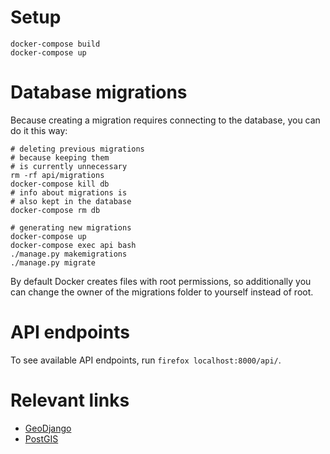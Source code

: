# Setup
```
docker-compose build
docker-compose up
```

# Database migrations
Because creating a migration requires
connecting to the database, you can do it this way:
```
# deleting previous migrations
# because keeping them
# is currently unnecessary
rm -rf api/migrations
docker-compose kill db
# info about migrations is
# also kept in the database
docker-compose rm db

# generating new migrations
docker-compose up
docker-compose exec api bash
./manage.py makemigrations
./manage.py migrate
```
By default Docker creates files with root permissions,
so additionally you can change the owner of the
migrations folder to yourself instead of root.

# API endpoints

To see available API endpoints, run `firefox localhost:8000/api/`.

# Relevant links
- [GeoDjango](https://docs.djangoproject.com/en/3.0/ref/contrib/gis/)
- [PostGIS](https://postgis.net)
